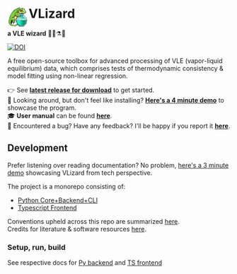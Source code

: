 # <img align="left" src="appUI/public/icon.png" width="48" height="48">VLizard
**a VLE wizard** 🧙‍♂️⚗🦎

[![DOI](https://zenodo.org/badge/631328270.svg)](https://zenodo.org/doi/10.5281/zenodo.13826208)

A free open-source toolbox for advanced processing of VLE (vapor-liquid equilibrium) data, which comprises tests of thermodynamic consistency & model fitting using non-linear regression.

👉 See **[latest release for download](https://github.com/Lemonexe/VLizard/releases)** to get started.  
👀 Looking around, but don't feel like installing? **[Here's a 4 minute demo](https://drive.google.com/file/d/163lrDuwMCAOp17j-C7b1wqYMJAO6IwCD/view?usp=sharing)** to showcase the program.  
🎓 **User manual** can be found **[here](docs/user/manual.md)**.  
🐛 Encountered a bug? Have any feedback? I'll be happy if you report it **[here](docs/user/bug_tracking.md)**.

## Development

Prefer listening over reading documentation? No problem, [here's a 3 minute demo](https://drive.google.com/file/d/1BY5ER9d8al4iYIa0OSvPQxuiorSwq9Jj/view?usp=sharing) showcasing VLizard from tech perspective.

The project is a monorepo consisting of:
- [Python Core+Backend+CLI](docs/appPy.md)
- [Typescript Frontend](docs/appUI.md)

Conventions upheld across this repo are summarized [here](docs/conventions.md).  
Credits for literature & software resources [here](docs/references.md).

### Setup, run, build
See respective docs for [Py backend](docs/appPy.md) and [TS frontend](docs/appUI.md)
